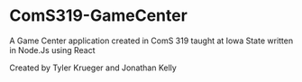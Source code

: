 # ComS319-GameCenter
A Game Center application created in ComS 319 taught at Iowa State written in Node.Js using React

Created by Tyler Krueger and Jonathan Kelly
